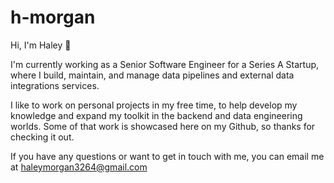 # h-morgan

Hi, I'm Haley :wave:

I'm currently working as a Senior Software Engineer for a Series A Startup, where I build, maintain, and manage data pipelines and external data integrations services.

I like to work on personal projects in my free time, to help develop my knowledge and expand my toolkit in the backend and data engineering worlds. Some of that work is showcased here on my Github, so thanks for checking it out.

If you have any questions or want to get in touch with me, you can email me at haleymorgan3264@gmail.com
